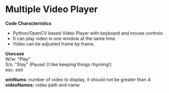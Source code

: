 # Multiple Video Player
**Code Characteristics**
* Python/OpenCV based Video Player with keyboard and mouse controls. 
* It can play video in one window at the same time.
* Video can be adjusted frame by frame.

**Usecase**  
W/w: "Play"  
S/s: "Stay" (Pause) [I like keeping things rhyming!]  
esc: exit

**winNums:** number of video to display, it should not be greater than 4  
**videoNames:** video path and name

